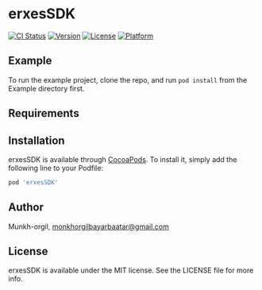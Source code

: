 # erxesSDK

[![CI Status](https://img.shields.io/travis/Munkh-orgil/erxesSDK.svg?style=flat)](https://travis-ci.org/Munkh-orgil/erxesSDK)
[![Version](https://img.shields.io/cocoapods/v/erxesSDK.svg?style=flat)](https://cocoapods.org/pods/erxesSDK)
[![License](https://img.shields.io/cocoapods/l/erxesSDK.svg?style=flat)](https://cocoapods.org/pods/erxesSDK)
[![Platform](https://img.shields.io/cocoapods/p/erxesSDK.svg?style=flat)](https://cocoapods.org/pods/erxesSDK)

## Example

To run the example project, clone the repo, and run `pod install` from the Example directory first.

## Requirements

## Installation

erxesSDK is available through [CocoaPods](https://cocoapods.org). To install
it, simply add the following line to your Podfile:

```ruby
pod 'erxesSDK'
```

## Author

Munkh-orgil, monkhorgilbayarbaatar@gmail.com

## License

erxesSDK is available under the MIT license. See the LICENSE file for more info.
